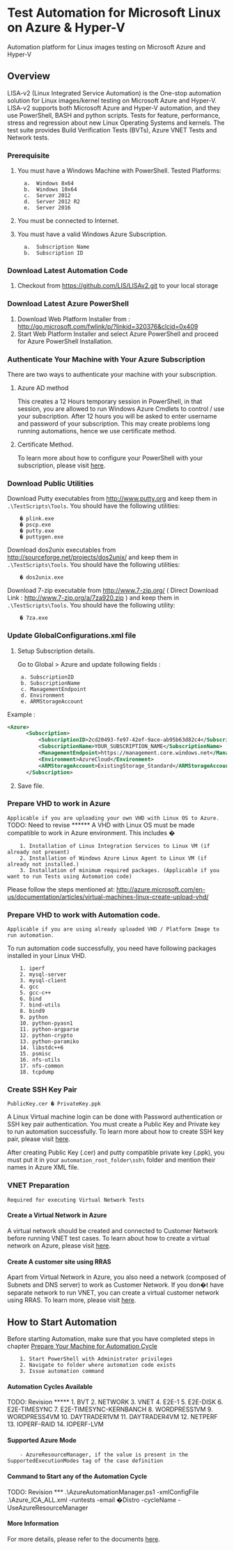 # Test Automation for Microsoft Linux on Azure & Hyper-V
Automation platform for Linux images testing on Microsoft Azure and Hyper-V

## Overview
LISA-v2 (Linux Integrated Service Automation) is the One-stop automation solution for Linux images/kernel testing on Microsoft Azure and Hyper-V. LISA-v2 supports both Microsoft Azure and Hyper-V automation, and they use PowerShell, BASH and python scripts. Tests for feature, performance, stress and regression about new Linux Operating Systems and kernels. The test suite provides Build Verification Tests (BVTs), Azure VNET Tests and Network tests.

### Prerequisite
1.  You must have a Windows Machine with PowerShell. Tested Platforms:

          a.  Windows 8x64
          b.  Windows 10x64
          c.  Server 2012
          d.  Server 2012 R2
          e.  Server 2016

2.  You must be connected to Internet.
3.  You must have a valid Windows Azure Subscription.

          a.  Subscription Name
          b.  Subscription ID

### Download Latest Automation Code
1.  Checkout from https://github.com/LIS/LISAv2.git to your local storage

### Download Latest Azure PowerShell
1.  Download Web Platform Installer from : http://go.microsoft.com/fwlink/p/?linkid=320376&clcid=0x409 
2.  Start Web Platform Installer and select Azure PowerShell and proceed for Azure PowerShell Installation.

### Authenticate Your Machine with Your Azure Subscription
There are two ways to authenticate your machine with your subscription.

1. Azure AD method

      This creates a 12 Hours temporary session in PowerShell, in that session, you are allowed to run Windows Azure Cmdlets to control / use your subscription. After 12 hours you will be asked to enter username and password of your subscription. This may create problems long running automations, hence we use certificate method.

2. Certificate Method.

      To learn more about how to configure your PowerShell with your subscription, please visit [here](http://azure.microsoft.com/en-us/documentation/articles/powershell-install-configure/#Connect).

### Download Public Utilities
Download Putty executables from http://www.putty.org and keep them in `.\TestScripts\Tools`. You should have the following utilities:

        � plink.exe
        � pscp.exe
        � putty.exe
        � puttygen.exe

Download dos2unix executables from http://sourceforge.net/projects/dos2unix/ and keep them in `.\TestScripts\Tools`. You should have the following utilities:

        � dos2unix.exe

Download 7-zip executable from http://www.7-zip.org/ ( Direct Download Link : http://www.7-zip.org/a/7za920.zip ) and keep them in `.\TestScripts\Tools`. You should have the following utility:

        � 7za.exe

### Update GlobalConfigurations.xml file
1. Setup Subscription details.

      Go to Global > Azure  and update following fields :

        a. SubscriptionID
        b. SubscriptionName
        c. ManagementEndpoint 
        d. Environment
        e. ARMStorageAccount 

  Example :
  ```xml
  <Azure>
        <Subscription>
            <SubscriptionID>2cd20493-fe97-42ef-9ace-ab95b63d82c4</SubscriptionID>
            <SubscriptionName>YOUR_SUBSCRIPTION_NAME</SubscriptionName>
            <ManagementEndpoint>https://management.core.windows.net</ManagementEndpoint>
            <Environment>AzureCloud</Environment>
            <ARMStorageAccount>ExistingStorage_Standard</ARMStorageAccount>
        </Subscription>
  ```
      
2. Save file.

### Prepare VHD to work in Azure
`Applicable if you are uploading your own VHD with Linux OS to Azure.`
TODO: Need to revise ******
A VHD with Linux OS must be made compatible to work in Azure environment. This includes �

        1. Installation of Linux Integration Services to Linux VM (if already not present)
        2. Installation of Windows Azure Linux Agent to Linux VM (if already not installed.)
        3. Installation of minimum required packages. (Applicable if you want to run Tests using Automation code)

Please follow the steps mentioned at: 
http://azure.microsoft.com/en-us/documentation/articles/virtual-machines-linux-create-upload-vhd/

### Prepare VHD to work with Automation code.
`Applicable if you are using already uploaded VHD / Platform Image to run automation.`

To run automation code successfully, you need have following packages installed in your Linux VHD.

        1. iperf
        2. mysql-server
        3. mysql-client
        4. gcc
        5. gcc-c++
        6. bind
        7. bind-utils
        8. bind9
        9. python
        10. python-pyasn1
        11. python-argparse
        12. python-crypto
        13. python-paramiko
        14. libstdc++6
        15. psmisc
        16. nfs-utils
        17. nfs-common
        18. tcpdump

### Create SSH Key Pair
`PublicKey.cer � PrivateKey.ppk`

A Linux Virtual machine login can be done with Password authentication or SSH key pair authentication. You must create a Public Key and Private key to run automation successfully. To learn more about how to create SSH key pair, please visit [here](http://azure.microsoft.com/en-us/documentation/articles/virtual-machines-linux-use-ssh-key/).

After creating Public Key (.cer) and putty compatible private key (.ppk), you must put it in your `automation_root_folder\ssh\` folder and mention their names in Azure XML file.

### VNET Preparation
`Required for executing Virtual Network Tests`

#### Create a Virtual Network in Azure
A virtual network should be created and connected to Customer Network before running VNET test cases. To learn about how to create a virtual network on Azure, please visit [here](https://azure.microsoft.com/documentation/articles/vpn-gateway-site-to-site-create/).

#### Create A customer site using RRAS
Apart from Virtual Network in Azure, you also need a network (composed of Subnets and DNS server) to work as Customer Network. If you don�t have separate network to run VNET, you can create a virtual customer network using RRAS. To learn more, please visit [here](https://msdn.microsoft.com/en-us/library/dn636917.aspx).

## How to Start Automation
Before starting Automation, make sure that you have completed steps in chapter [Prepare Your Machine for Automation Cycle](#prepare)

        1. Start PowerShell with Administrator privileges
        2. Navigate to folder where automation code exists
        3. Issue automation command

#### Automation Cycles Available
TODO: Revision *****
        1. BVT
        2. NETWORK
        3. VNET
        4. E2E-1
        5. E2E-DISK
        6. E2E-TIMESYNC
        7. E2E-TIMESYNC-KERNBANCH
        8. WORDPRESS1VM
        9. WORDPRESS4VM
        10. DAYTRADER1VM
        11. DAYTRADER4VM
        12. NETPERF
        13. IOPERF-RAID
        14. IOPERF-LVM

#### Supported Azure Mode
        - AzureResourceManager, if the value is present in the SupportedExecutionModes tag of the case definition
        
#### Command to Start any of the Automation Cycle
TODO: Revision ***
        .\AzureAutomationManager.ps1 -xmlConfigFile .\Azure_ICA_ALL.xml -runtests -email �Distro <DistroName> -cycleName <TestCycleToExecute> -UseAzureResourceManager

#### More Information
For more details, please refer to the documents [here](https://github.com/LIS/LISAv2/tree/master/Documentation).
